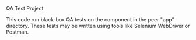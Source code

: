 QA Test Project

This code run black-box QA tests on the component in the peer "app" directory. These tests may be written using tools like Selenium WebDriver or Postman.
